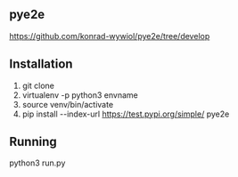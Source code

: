 ## pye2e
https://github.com/konrad-wywiol/pye2e/tree/develop

## Installation
1. git clone  
2. virtualenv -p python3 envname  
3. source venv/bin/activate  
4. pip install --index-url https://test.pypi.org/simple/ pye2e  

## Running
python3 run.py
